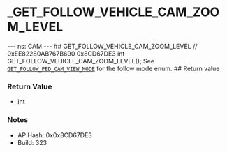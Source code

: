 # _GET_FOLLOW_VEHICLE_CAM_ZOOM_LEVEL

--- ns: CAM --- ## GET_FOLLOW_VEHICLE_CAM_ZOOM_LEVEL  // 0xEE82280AB767B690 0x8CD67DE3 int GET_FOLLOW_VEHICLE_CAM_ZOOM_LEVEL();  See [`GET_FOLLOW_PED_CAM_VIEW_MODE`](#_0x8D4D46230B2C353A) for the follow mode enum.  ## Return value

### Return Value
* int

### Notes
* AP Hash: 0x0x8CD67DE3
* Build: 323

